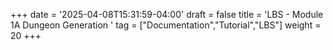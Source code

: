 +++
date = '2025-04-08T15:31:59-04:00'
draft = false
title = 'LBS - Module 1A Dungeon Generation '
tag = ["Documentation","Tutorial","LBS"]
weight = 20
+++
